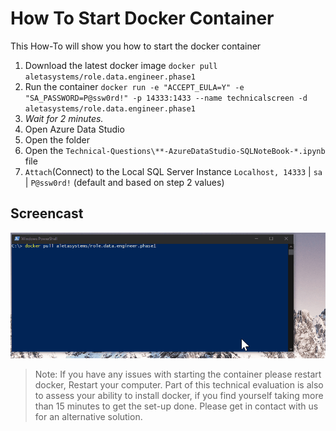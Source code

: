 # How To Start Docker Container

This How-To will show you how to start the docker container

1. Download the latest docker image `docker pull aletasystems/role.data.engineer.phase1`
2. Run the container `docker run -e "ACCEPT_EULA=Y" -e "SA_PASSWORD=P@ssw0rd!" -p 14333:1433 --name technicalscreen -d aletasystems/role.data.engineer.phase1`
3. _Wait for 2 minutes._
4. Open Azure Data Studio
5. Open the folder
6. Open the `Technical-Questions\**-AzureDataStudio-SQLNoteBook-*.ipynb` file
7. `Attach`(Connect) to the Local SQL Server Instance `Localhost, 14333` | `sa` | `P@ssw0rd!` (default and based on step 2 values)

## Screencast
![SSMS Connection](./assets/00-start-docker.gif "Start Docker")


> Note: If you have any issues with starting the container please restart docker, Restart your computer.
> Part of this technical evaluation is also to assess your ability to install docker, if you find yourself taking more than 15 minutes to get the set-up done. Please get in contact with us for an alternative solution. 